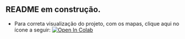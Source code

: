 ## **README** em construção.

  - Para correta visualização do projeto, com os mapas, clique aqui no ícone a seguir: 
     <a href="https://colab.research.google.com/github/Fagner608/adidas_sales_analytics/blob/main/analise_adidas.ipynb" target="_parent"><img src="https://colab.research.google.com/assets/colab-badge.svg" alt="Open In Colab"/></a>
